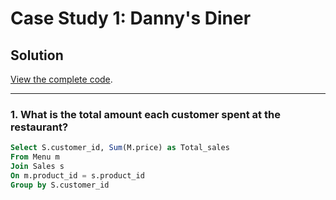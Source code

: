 # Case Study 1: Danny's Diner

## Solution

[View the complete code](https://github.com/YogeshOlla/8-Weeks-SQL-Challenge/blob/main/Case%20Study%201%20-%20Danny's%20Diner/SQL%20Code/Case%20Study%201%20-%20Danny's%20Diner.sql).

***

### 1. What is the total amount each customer spent at the restaurant?

````sql
Select S.customer_id, Sum(M.price) as Total_sales
From Menu m
Join Sales s
On m.product_id = s.product_id
Group by S.customer_id
````
